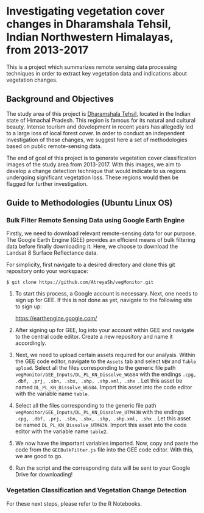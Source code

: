 # Investigating vegetation cover changes in Dharamshala Tehsil, Indian Northwestern Himalayas, from 2013-2017

This is a project which summarizes remote sensing data processing techniques in order to extract key vegetation data and indications about vegetation changes.

## Background and Objectives

The study area of this project is [Dharamshala Tehsil](https://en.wikipedia.org/wiki/Dharamshala), located in the Indian state of Himachal Pradesh. This region is famous for its natural and cultural beauty. Intense tourism and development in recent years has allegedly led to a large loss of local forest cover. In order to conduct an independent investigation of these changes, we suggest here a set of methodologies based on public remote-sensing data.

The end of goal of this project is to generate vegetation cover classification images of the study area from 2013-2017. With this images, we aim to develop a change detection technique that would indicate to us regions undergoing significant vegetation loss. These regions would then be flagged for further investigation. 

## Guide to Methodologies (Ubuntu Linux OS)

### Bulk Filter Remote Sensing Data using Google Earth Engine

Firstly, we need to download relevant remote-sensing data for our purpose. The Google Earth Engine (GEE) provides an efficient means of bulk filtering data before finally downloading it. Here, we choose to download the Landsat 8 Surface Reflectance data. 

For simplicity, first navigate to a desired directory and clone this git repository onto your workspace:

`$ git clone https://github.com/AtreyaSh/vegMonitor.git`

1. To start this process, a Google account is necessary. Next, one needs to sign up for GEE. If this is not done as yet, navigate to the following site to sign up:

   https://earthengine.google.com/

2. After signing up for GEE, log into your account within GEE and navigate to the central code editor. Create a new repository and name it accordingly. 

3. Next, we need to upload certain assets required for our analysis. Within the GEE code editor, navigate to the `Assets` tab and select `NEW` and `Table upload`. Select all the files corresponding to the generic file path `vegMonitor/GEE_Inputs/DL_PL_KN_Dissolve_WGS84` with the endings `.cpg, .dbf, .prj, .sbn, .sbx, .shp, .shp.xml, .shx `. Let this asset be named `DL_PL_KN_Dissolve_WGS84`. Import this asset into the code editor with the variable name `table`.

4. Select all the files corresponding to the generic file path `vegMonitor/GEE_Inputs/DL_PL_KN_Dissolve_UTM43N` with the endings `.cpg, .dbf, .prj, .sbn, .sbx, .shp, .shp.xml, .shx `. Let this asset be named `DL_PL_KN_Dissolve_UTM43N`. Import this asset into the code editor with the variable name `table2`.

5. We now have the important variables imported. Now, copy and paste the code from the `GEEBulkFilter.js` file into the GEE code editor. With this, we are good to go. 

6. Run the script and the corresponding data will be sent to your Google Drive for downloading!

### Vegetation Classification and Vegetation Change Detection

For these next steps, please refer to the R Notebooks.
